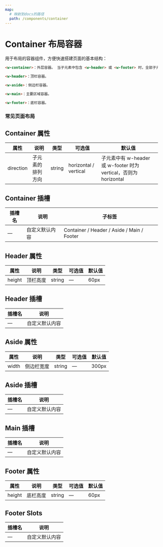 ```yaml
---
map:
  # 映射到docs的路径
  path: /components/container
---
```


# Container 布局容器

用于布局的容器组件，方便快速搭建页面的基本结构：
```html
<w-container>：外层容器。 当子元素中包含 <w-header> 或 <w-footer> 时，全部子元素会垂直上下排列， 否则会水平左右排列。

<w-header>：顶栏容器。

<w-aside>：侧边栏容器。

<w-main>：主要区域容器。

<w-footer>：底栏容器。
```

### 常见页面布局
<demo src="./demo1.vue"
  language="vue"
  title=""
  desc="">
</demo>

<demo src="./demo2.vue"
  language="vue"
  title=""
  desc="">
</demo>

<demo src="./demo3.vue"
  language="vue"
  title=""
  desc="">
</demo>

<demo src="./demo4.vue"
  language="vue"
  title=""
  desc="">
</demo>

<demo src="./demo5.vue"
  language="vue"
  title=""
  desc="">
</demo>

<demo src="./demo6.vue"
  language="vue"
  title=""
  desc="">
</demo>

<demo src="./demo7.vue"
  language="vue"
  title=""
  desc="">
</demo>

## Container 属性

| 属性 | 说明                         | 类型   | 可选值       | 默认值                                                                    |
| --------- | ----------------------------------- | ------ | --------------------- | -------------------------------------------------------------------------- |
| direction | 子元素的排列方向 | string | horizontal / vertical | 子元素中有 w-header 或 w-footer 时为 vertical，否则为 horizontal |

## Container 插槽

| 插槽名 | 说明               | 子标签                                    |
| ---- | ------------------------- | ------------------------------------------ |
| —    | 自定义默认内容 | Container / Header / Aside / Main / Footer |

## Header 属性

| 属性 | 说明          | 类型   | 可选值 | 默认值 |
| --------- | -------------------- | ------ | --------------- | ------- |
| height    | 顶栏高度 | string | —               | 60px    |

## Header 插槽

| 插槽名 | 说明               |
| ---- | ------------------------- |
| —    | 自定义默认内容 |

## Aside 属性

| 属性 | 说明               | 类型   | 可选值 | 默认值 |
| --------- | ------------------------- | ------ | --------------- | ------- |
| width     | 侧边栏宽度 | string | —               | 300px   |

## Aside 插槽

| 插槽名 | 说明               |
| ---- | ------------------------- |
| —    | 自定义默认内容 |

## Main 插槽

| 插槽名 | 	说明               |
| ---- | ------------------------- |
| —    | 自定义默认内容 |

## Footer 属性

| 属性 | 说明          | 类型   | 可选值 | 默认值 |
| --------- | -------------------- | ------ | --------------- | ------- |
| height    | 底栏高度 | string | —               | 60px    |

## Footer Slots

| 插槽名 | 说明               |
| ---- | ------------------------- |
| —    | 自定义默认内容 |
